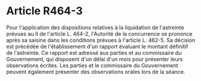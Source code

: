 # Article R464-3

Pour l'application des dispositions relatives à la liquidation de l'astreinte prévues au II de l'article L. 464-2, l'Autorité de la concurrence se prononce après sa saisine dans les conditions prévues à l'article L. 462-5. Sa décision est précédée de l'établissement d'un rapport évaluant le montant définitif de l'astreinte. Ce rapport est adressé aux parties et au commissaire du Gouvernement, qui disposent d'un délai d'un mois pour présenter leurs observations écrites. Les parties et le commissaire du Gouvernement peuvent également présenter des observations orales lors de la séance.
